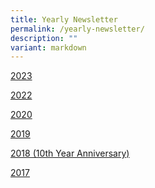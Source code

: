 ```yaml
---
title: Yearly Newsletter
permalink: /yearly-newsletter/
description: ""
variant: markdown
---
```

<a target="_blank" href="https://drive.google.com/file/d/1av3MVf-mHUstT9DgcLBp_-PjS6jrkKC2/view?usp=sharing">2023</a>

<a href="https://drive.google.com/file/d/15rABb8p7t7cuOHBXCmowlmHW3xO_183i/view?usp=sharing">2022</a>

<a href="https://drive.google.com/file/d/1kJ2h37eZfyCkGE8fb84zMkVsEYD-BKBg/view?usp=sharing">2020</a>

<a href="https://drive.google.com/file/d/1RLvtCypibWeXmDfRP5RfcGelPLEENsQC/view?usp=share_link">2019</a>



<a href="https://drive.google.com/file/d/1PYXigrOTFkYyey5ljjzL_0EcRPJurFmR/view?usp=sharing">2018 (10th Year Anniversary)</a>

<a href="https://drive.google.com/file/d/1LoAXYO39RY4MQlUC55SnQfkSkySoEYXO/view?usp=sharing">2017</a>
